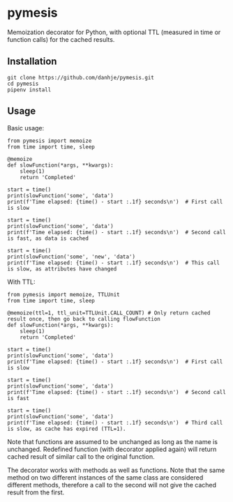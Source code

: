# pymesis
Memoization decorator for Python, with optional TTL (measured in time or function calls) for the cached results.

## Installation
```
git clone https://github.com/danhje/pymesis.git
cd pymesis
pipenv install
```

## Usage

Basic usage:

```
from pymesis import memoize
from time import time, sleep

@memoize
def slowFunction(*args, **kwargs):
    sleep(1)
    return 'Completed'

start = time()
print(slowFunction('some', 'data')
print(f'Time elapsed: {time() - start :.1f} seconds\n')  # First call is slow

start = time()
print(slowFunction('some', 'data')
print(f'Time elapsed: {time() - start :.1f} seconds\n')  # Second call is fast, as data is cached

start = time()
print(slowFunction('some', 'new', 'data')
print(f'Time elapsed: {time() - start :.1f} seconds\n')  # This call is slow, as attributes have changed
```

With TTL:

```
from pymesis import memoize, TTLUnit
from time import time, sleep

@memoize(ttl=1, ttl_unit=TTLUnit.CALL_COUNT) # Only return cached result once, then go back to calling flowFunction
def slowFunction(*args, **kwargs):
    sleep(1)
    return 'Completed'

start = time()
print(slowFunction('some', 'data')
print(f'Time elapsed: {time() - start :.1f} seconds\n')  # First call is slow

start = time()
print(slowFunction('some', 'data')
print(f'Time elapsed: {time() - start :.1f} seconds\n')  # Second call is fast

start = time()
print(slowFunction('some', 'data')
print(f'Time elapsed: {time() - start :.1f} seconds\n')  # Third call is slow, as cache has expired (TTL=1).
```

Note that functions are assumed to be unchanged as long as the name is unchanged. Redefined function (with decorator applied again) will return cached result of similar call to the original function.

The decorator works with methods as well as functions. Note that the same method on two different instances of the same class are considered different methods, therefore a call to the second will not give the cached result from the first. 




<!--
TODO:

How it works

Build status
-->
